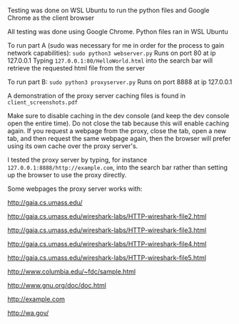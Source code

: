 Testing was done on WSL Ubuntu to run the python files and Google Chrome as the client browser

All testing was done using Google Chrome. Python files ran in WSL Ubuntu

To run part A (sudo was necessary for me in order for the process to gain network capabilities): 
```sudo python3 webserver.py```
Runs on port 80 at ip 127.0.0.1
Typing ```127.0.0.1:80/HelloWorld.html``` into the search bar will retrieve the requested html file from the server

To run part B: 
```sudo python3 proxyserver.py```
Runs on port 8888 at ip 127.0.0.1

A demonstration of the proxy server caching files is found in ```client_screenshots.pdf```

Make sure to disable caching in the dev console (and keep the dev console open the entire time). Do not close the tab because this will enable caching again. If you request a webpage from the proxy, close the tab, open a new tab, and then request the same webpage again, then the browser will prefer using its own cache over the proxy server's.  

I tested the proxy server by typing, for instance ```127.0.0.1:8888/http://example.com```, into the search bar rather than setting up the browser to use the proxy directly.

Some webpages the proxy server works with:

http://gaia.cs.umass.edu/

http://gaia.cs.umass.edu/wireshark-labs/HTTP-wireshark-file2.html

http://gaia.cs.umass.edu/wireshark-labs/HTTP-wireshark-file3.html

http://gaia.cs.umass.edu/wireshark-labs/HTTP-wireshark-file4.html

http://gaia.cs.umass.edu/wireshark-labs/HTTP-wireshark-file5.html

http://www.columbia.edu/~fdc/sample.html

http://www.gnu.org/doc/doc.html

http://example.com

http://wa.gov/